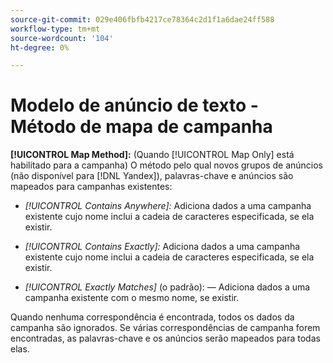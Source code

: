 ```yaml
---
source-git-commit: 029e406fbfb4217ce78364c2d1f1a6dae24ff588
workflow-type: tm+mt
source-wordcount: '104'
ht-degree: 0%

---
```

# Modelo de anúncio de texto - Método de mapa de campanha

**[!UICONTROL Map Method]:** (Quando [!UICONTROL Map Only] está habilitado para a campanha) O método pelo qual novos grupos de anúncios (não disponível para [!DNL Yandex]), palavras-chave e anúncios são mapeados para campanhas existentes:

* *[!UICONTROL Contains Anywhere]:* Adiciona dados a uma campanha existente cujo nome inclui a cadeia de caracteres especificada, se ela existir.

* *[!UICONTROL Contains Exactly]:* Adiciona dados a uma campanha existente cujo nome inclui a cadeia de caracteres especificada, se ela existir.

* *[!UICONTROL Exactly Matches]* (o padrão): — Adiciona dados a uma campanha existente com o mesmo nome, se existir.

Quando nenhuma correspondência é encontrada, todos os dados da campanha são ignorados. Se várias correspondências de campanha forem encontradas, as palavras-chave e os anúncios serão mapeados para todas elas.
